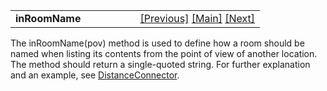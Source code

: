 <table width="100%" data-border="0" data-cellspacing="0"
data-cellpadding="3" data-bgcolor="#C0C0C0">
<colgroup>
<col style="width: 50%" />
<col style="width: 50%" />
</colgroup>
<tbody>
<tr>
<td style="text-align: left;"><strong>inRoomName<br />
</strong></td>
<td style="text-align: right;"><a
href="travelerarriving.htm">[Previous]</a> <a
href="generalintroduction.htm">[Main]</a> <a
href="nonportableintroduction.htm">[Next]</a></td>
</tr>
</tbody>
</table>

  
The inRoomName(pov) method is used to define how a room should be named
when listing its contents from the point of view of another location.
The method should return a single-quoted string. For further explanation
and an example, see [DistanceConnector](distanceconnector.htm).  
